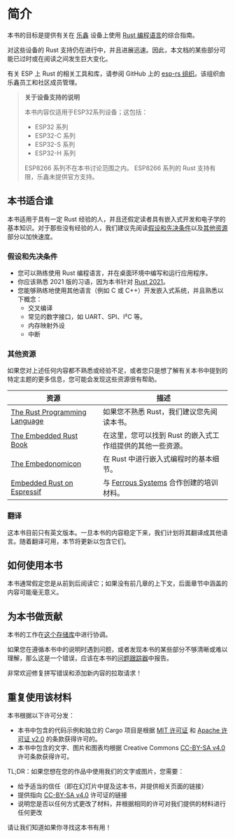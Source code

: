 # 简介

本书的目标是提供有关在 [乐鑫] 设备上使用 [Rust 编程语言]的综合指南。

对这些设备的 Rust 支持仍在进行中，并且进展迅速。因此，本文档的某些部分可能已过时或在阅读之间发生巨大变化。

有关 ESP 上 Rust 的相关工具和库，请参阅 GitHub 上的 [esp-rs 组织]。该组织由乐鑫员工和社区成员管理。

[rust 编程语言]: https://www.rust-lang.org/
[乐鑫]: https://espressif.com/
[esp-rs 组织]: https://github.com/esp-rs/

> **关于设备支持的说明**
>
> 本书内容仅适用于ESP32系列设备；这包括：
>
> - ESP32 系列
> - ESP32-C 系列
> - ESP32-S 系列
> - ESP32-H 系列
>
> ESP8266 系列不在本书讨论范围之内。 ESP8266 系列的 Rust 支持有限，乐鑫未提供官方支持。

## 本书适合谁

本书适用于具有一定 Rust 经验的人，并且还假定读者具有嵌入式开发和电子学的基本知识。对于那些没有经验的人，我们建议先阅读[假设和先决条件]以及[其他资源]部分以加快速度。

[假设和先决条件]: #assumptions-and-prerequisites
[其他资源]: #other-resources

### 假设和先决条件

- 您可以熟练使用 Rust 编程语言，并在桌面环境中编写和运行应用程序。
- 你应该熟悉 2021 版的习语，因为本书针对 [Rust 2021]。
- 您能够熟练地使用其他语言（例如 C 或 C++）开发嵌入式系统，并且熟悉以下概念：
  - 交叉编译
  - 常见的数字接口，如 UART、SPI、I²C 等。
  - 内存映射外设
  - 中断

[rust 2021]: https://doc.rust-lang.org/edition-guide/rust-2021/index.html

### 其他资源

如果您对上述任何内容都不熟悉或经验不足，或者您只是想了解有关本书中提到的特定主题的更多信息，您可能会发现这些资源很有帮助。

| 资源                        | 描述                                                                          |
| ------------------------------- | ------------------------------------------------------------------------------------ |
| [The Rust Programming Language] | 如果您不熟悉 Rust，我们建议您先阅读本书。          |
| [The Embedded Rust Book]        | 在这里，您可以找到 Rust 的嵌入式工作组提供的其他一些资源。 |
| [The Embedonomicon]             | 在 Rust 中进行嵌入式编程时的基本细节。                    |
| [Embedded Rust on Espressif]    | 与 [Ferrous Systems] 合作创建的培训材料。                     |

[the rust programming language]: https://doc.rust-lang.org/book/
[the embedded rust book]: https://docs.rust-embedded.org/book/index.html
[the embedonomicon]: https://docs.rust-embedded.org/embedonomicon/
[embedded rust on espressif]: https://espressif-trainings.ferrous-systems.com/
[ferrous systems]: https://ferrous-systems.com/

### 翻译

这本书目前只有英文版本。一旦本书的内容稳定下来，我们计划将其翻译成其他语言。随着翻译可用，本节将更新以包含它们。

## 如何使用本书

本书通常假定您是从前到后阅读它；如果没有前几章的上下文，后面章节中涵盖的内容可能毫无意义。

## 为本书做贡献

本书的工作在[这个存储库]中进行协调。

[这个存储库]: https://github.com/esp-rs/book

如果您在遵循本书中的说明时遇到问题，或者发现本书的某些部分不够清晰或难以理解，那么这是一个错误，应该在本书的[问题跟踪器]中报告。

[问题跟踪器]: https://github.com/esp-rs/book/issues/

非常欢迎修复拼写错误和添加新内容的拉取请求！

## 重复使用该材料

本书根据以下许可分发：

- 本书中包含的代码示例和独立的 Cargo 项目是根据 [MIT 许可证] 和 [Apache 许可证 v2.0] 的条款获得许可的。
- 本书中包含的文字、图片和图表均根据 Creative Commons [CC-BY-SA v4.0] 许可条款获得许可。

[mit 许可证]: https://opensource.org/licenses/MIT
[apache 许可证 v2.0]: http://www.apache.org/licenses/LICENSE-2.0
[cc-by-sa v4.0]: https://creativecommons.org/licenses/by-sa/4.0/legalcode

TL;DR：如果您想在您的作品中使用我们的文字或图片，您需要：

- 给予适当的信任（即在幻灯片中提及这本书，并提供相关页面的链接）
- 提供指向 [CC-BY-SA v4.0] 许可证的链接
- 说明您是否以任何方式更改了材料，并根据相同的许可对我们提供的材料进行任何更改

请让我们知道如果你寻找这本书有用！
